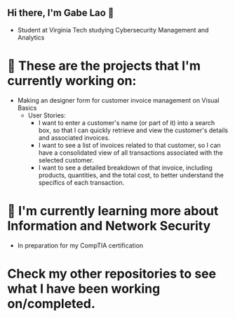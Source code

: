 ## Hi there, I'm Gabe Lao 👋
- Student at Virginia Tech studying Cybersecurity Management and Analytics


# 🔭 These are the projects that I'm currently working on:
  - Making an designer form for customer invoice management on Visual Basics
    - User Stories:
      - I want to enter a customer's name (or part of it) into a search box, so that I can quickly retrieve and view the customer's details and associated invoices.
      - I want to see a list of invoices related to that customer, so I can have a consolidated view of all transactions associated with the selected customer.
      - I want to see a detailed breakdown of that invoice, including products, quantities, and the total cost, to better understand the specifics of each transaction.

# 🌱 I'm currently learning more about Information and Network Security
  - In preparation for my CompTIA certification


# Check my other repositories to see what I have been working on/completed.


<!--
**gabriel13396/gabriel13396** is a ✨ _special_ ✨ repository because its `README.md` (this file) appears on your GitHub profile.

Here are some ideas to get you started:

- 🔭 I’m currently working on ...
- 🌱 I’m currently learning ...
- 👯 I’m looking to collaborate on ...
- 🤔 I’m looking for help with ...
- 💬 Ask me about ...
- 📫 How to reach me: ...
- 😄 Pronouns: ...
- ⚡ Fun fact: ...
-->
